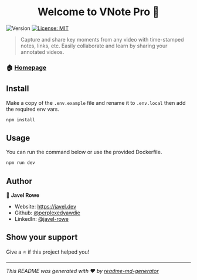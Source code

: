 <h1 align="center">Welcome to VNote Pro 👋</h1>
<p>
  <img alt="Version" src="https://img.shields.io/badge/version-0.1.0-blue.svg?cacheSeconds=2592000" />
  <a href="#" target="_blank">
    <img alt="License: MIT" src="https://img.shields.io/badge/License-MIT-yellow.svg" />
  </a>
</p>

> Capture and share key moments from any video with time-stamped notes, links, etc. Easily collaborate and learn by sharing your annotated videos.

### 🏠 [Homepage](https://vnote.pro)

## Install

Make a copy of the `.env.example` file and rename it to `.env.local` then add the required env vars.

```sh
npm install
```

## Usage
You can run the command below or use the provided Dockerfile.

```sh
npm run dev
```

## Author

👤 **Javel Rowe**

* Website: https://javel.dev
* Github: [@perplexedyawdie](https://github.com/perplexedyawdie)
* LinkedIn: [@javel-rowe](https://linkedin.com/in/javel-rowe)

## Show your support

Give a ⭐️ if this project helped you!

***
_This README was generated with ❤️ by [readme-md-generator](https://github.com/kefranabg/readme-md-generator)_